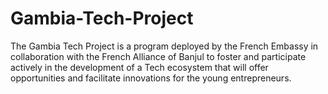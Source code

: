 # Gambia-Tech-Project
The Gambia Tech Project is a program deployed by the French Embassy in collaboration with the French Alliance of Banjul to foster and participate actively in the development of a Tech ecosystem that will offer opportunities and facilitate innovations for the young entrepreneurs.
